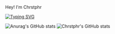 Hey! I'm Chrstphr

[![Typing SVG](https://readme-typing-svg.demolab.com/?lines=A+Frontend+developer;A+Backend+Developer)](https://git.io/typing-svg)
<!---Github Stat--->
![Anurag's GitHub stats](https://github-readme-stats.vercel.app/api?username=chrstphr9&hide=contribs,prs)
![Chrstphr's GitHub stats](https://github-readme-stats.vercel.app/api?username=chrstphr9&show=reviews,discussions_started,discussions_answered,prs_merged,prs_merged_percentage)
